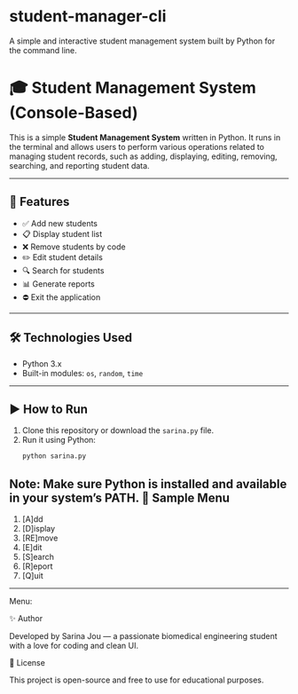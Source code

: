 # student-manager-cli
A simple and interactive student management system built by Python for the command line.

# 🎓 Student Management System (Console-Based)

This is a simple **Student Management System** written in Python. It runs in the terminal and allows users to perform various operations related to managing student records, such as adding, displaying, editing, removing, searching, and reporting student data.

---

## 📂 Features

- ✅ Add new students
- 📋 Display student list
- ❌ Remove students by code
- ✏️ Edit student details
- 🔍 Search for students
- 📊 Generate reports
- ⛔ Exit the application

---

## 🛠️ Technologies Used

- Python 3.x
- Built-in modules: `os`, `random`, `time`

---

## ▶️ How to Run

1. Clone this repository or download the `sarina.py` file.
2. Run it using Python:
   ```bash
   python sarina.py
Note: Make sure Python is installed and available in your system’s PATH.
📌 Sample Menu
---------------------------------------------------------
1. [A]dd
2. [D]isplay
3. [RE]move
4. [E]dit
5. [S]earch
6. [R]eport
7. [Q]uit
---------------------------------------------------------
Menu: 


✨ Author

Developed by Sarina Jou — a passionate biomedical engineering student with a love for coding and clean UI.

📄 License

This project is open-source and free to use for educational purposes.
